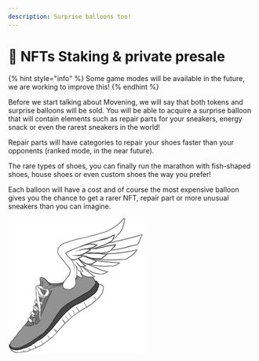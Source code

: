 ```yaml
---
description: Surprise balloons too!
---
```


# 🎁 NFTs Staking & private presale

{% hint style="info" %}
Some game modes will be available in the future, we are working to improve this!
{% endhint %}

Before we start talking about Movening, we will say that both tokens and surprise balloons will be sold. You will be able to acquire a surprise balloon that will contain elements such as repair parts for your sneakers, energy snack or even the rarest sneakers in the world!&#x20;

Repair parts will have categories to repair your shoes faster than your opponents (ranked mode, in the near future).&#x20;

The rare types of shoes, you can finally run the marathon with fish-shaped shoes, house shoes or even custom shoes the way you prefer!&#x20;

Each balloon will have a cost and of course the most expensive balloon gives you the chance to get a rarer NFT, repair part or more unusual sneakers than you can imagine.

![](../.gitbook/assets/z12.png)

